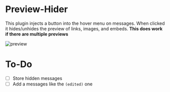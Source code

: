 # Preview-Hider

This plugin injects a button into the hover menu on messages. When clicked it hides/unhides the preview of links, images, and embeds.
**This does work if there are multiple previews**

![preview](https://i.adiscorduser.com/xYpPrwe.gif)

# To-Do

- [ ] Store hidden messages
- [ ] Add a messages like the `(edited)` one